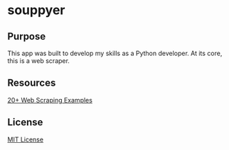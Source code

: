 # souppyer

## Purpose

This app was built to develop my skills as a Python developer. At its core, this is a web scraper.

## Resources

[20+ Web Scraping Examples](https://likegeeks.com/python-web-scraping/)

## License

[MIT License](https://opensource.org/licenses/mit-license.php)